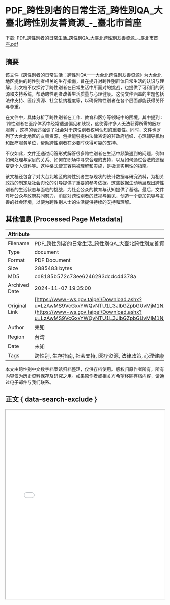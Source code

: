 # PDF_跨性別者的日常生活_跨性別QA_大臺北跨性別友善資源_-_臺北市首座

<!-- tcd_download_link -->
下载: <a href="PDF_跨性別者的日常生活_跨性別QA_大臺北跨性別友善資源_-_臺北市首座.pdf" download>PDF_跨性別者的日常生活_跨性別QA_大臺北跨性別友善資源_-_臺北市首座.pdf</a>
<!-- tcd_download_link_end -->

## 摘要

<!-- tcd_abstract -->
该文件《跨性别者的日常生活：跨性别QA——大台北跨性别友善资源》为大台北地区提供的跨性别者相关的生存指南，旨在提升对跨性别群体日常生活的认识与理解。此文档不仅探讨了跨性别者在日常生活中所面对的挑战，也提供了可利用的资源和支持系统，帮助跨性别者改善生活质量与心理健康。这份文件涵盖的主题包括法律支持、医疗资源、社会接纳程度等，以确保跨性别者在各个层面都能获得关怀与尊重。

在文件中，具体分析了跨性别者在工作、教育和医疗等领域中的困境。其中提到： ‘跨性别者在医疗体系中经常遭遇偏见和歧视，这使得许多人无法获得所需的医疗服务’，这样的表述强调了社会对于跨性别者权利认知的重要性。同时，文件也罗列了大台北地区的友善资源，包括能够提供法律咨询的非政府组织、心理辅导机构和医疗服务单位，帮助跨性别者在必要时获得可靠的支持。

不仅如此，文件还通过问答形式解答很多跨性别者在生活中频繁遇到的问题，例如如何处理与家庭的关系、如何在职场中寻求合理的支持，以及如何通过合法的途径变更个人资料等。这种格式使其容易被理解和实施，是极具实用性的指南。

该文档还包含了对大台北地区的跨性别者生存现状的统计数据与研究资料，为相关政策的制定及社会舆论的引导提供了重要的参考依据。这些数据生动地展现出跨性别者的生活状态与面临的挑战，为社会公众的教育与认知提供了基础。最后，文件呼吁公众与政府共同努力，消除对跨性别者的歧视与偏见，创造一个更加包容与友善的社会环境，以便为跨性别人士的生活提供持续的支持和理解。

<!-- tcd_abstract_end -->

## 其他信息 [Processed Page Metadata]

| Attribute       | Value                                  |
|-----------------|----------------------------------------|
| Filename        | PDF_跨性別者的日常生活_跨性別QA_大臺北跨性別友善資源_-_臺北市首座.pdf                             |
| Type            | document                                 |
| Format          | PDF Document                               |
| Size            | 2885483 bytes                           |
| MD5             | cd8185b572c73ee6246293dcdc44378a                                  |
| Archived Date   | 2024-11-07 19:35:00                             |
| Original Link   | [https://www-ws.gov.taipei/Download.ashx?u=LzAwMS9VcGxvYWQvNTU1L3JlbGZpbGUvMjM1NzUvMTIyNTU3L2QxNTEwYWY1LWJiMTAtNDlhNC04MGY1LTM1MTU4NGM3OTU5Ny5wZGY%3D&n=6Leo5oCn5Yil55qE5pel5bi455Sf5rS7LTExMOW5tDEx5pyI6KO95L2cLnBkZg%3D%3D&icon=..pdf](https://www-ws.gov.taipei/Download.ashx?u=LzAwMS9VcGxvYWQvNTU1L3JlbGZpbGUvMjM1NzUvMTIyNTU3L2QxNTEwYWY1LWJiMTAtNDlhNC04MGY1LTM1MTU4NGM3OTU5Ny5wZGY%3D&n=6Leo5oCn5Yil55qE5pel5bi455Sf5rS7LTExMOW5tDEx5pyI6KO95L2cLnBkZg%3D%3D&icon=..pdf)                         |
| Author          | 未知                               |
| Region          | 台湾                               |
| Date            | 未知                                 |
| Tags            | 跨性别, 生存指南, 社会支持, 医疗资源, 法律政策, 心理健康, 大台北, 跨性别友善资源                                 |

本文由跨性别中文数字档案馆归档整理，仅供存档使用。版权归原作者所有，所有内容仅为历史资料保存及研究之用。如果原作者或相关方希望移除存档内容，请通过电子邮件与我们联系。

## 正文 { data-search-exclude }

<!-- tcd_main_text -->
<iframe src="../PDF_跨性別者的日常生活_跨性別QA_大臺北跨性別友善資源_-_臺北市首座.pdf" width="100%" height="600px">
    <p>无法显示PDF，请下载查看。</p>
</iframe>
<!-- tcd_main_text_end -->

